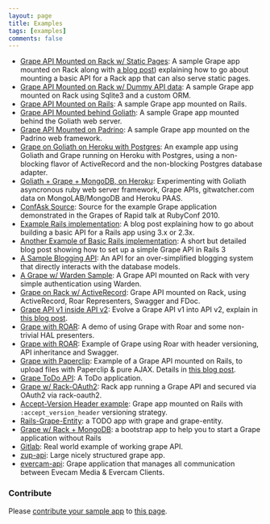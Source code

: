 ```yaml
---
layout: page
title: Examples
tags: [examples]
comments: false
---
```


* [Grape API Mounted on Rack w/ Static Pages](https://github.com/ruby-grape/grape-on-rack): A sample Grape app mounted on Rack along with [a blog post](http://code.dblock.org/grape-api-mounted-on-rack-w-static-pages)) explaining how to go about mounting a basic API for a Rack app that can also serve static pages.
* [Grape API Mounted on Rack w/ Dummy API data](https://github.com/kunovsky/Grape_on_rack_sqlite3): A sample Grape app mounted on Rack using Sqlite3 and a custom ORM.
* [Grape API Mounted on Rails](https://github.com/ruby-grape/grape-on-rails): A sample Grape app mounted on Rails.
* [Grape API Mounted behind Goliath](https://github.com/ruby-grape/grape-on-goliath): A sample Grape app mounted behind the Goliath web server.
* [Grape API Mounted on Padrino](https://github.com/ruby-grape/grape-on-padrino): A sample Grape app mounted on the Padrino web framework.
* [Grape on Goliath on Heroku with Postgres](https://github.com/djones/grape-goliath-example): An example app using Goliath and Grape running on Heroku with Postgres, using a non-blocking flavor of ActiveRecord and the non-blocking Postgres database adapter.
* [Goliath + Grape + MongoDB, on Heroku](https://github.com/lgs/GGM): Experimenting with Goliath asyncronous ruby web server framework, Grape APIs, gitwatcher.com data on MongoLAB/MongoDB and Heroku PAAS.
* [ConfAsk Source](https://github.com/mbleigh/conf_ask): Source for the example Grape application demonstrated in the Grapes of Rapid talk at RubyConf 2010.
* [Example Rails implementation](http://martinciu.com/2011/01/mounting-grape-api-inside-rails-application.html): A blog post explaining how to go about building a basic API for a Rails app using 3.x or 2.3x.
* [Another Example of Basic Rails implementation](http://www.ruby-on-rails-outsourcing.com/2011/07/22/build-a-basic-api-in-a-rails-3-application): A short but detailed blog post showing how to set up a simple Grape API in Rails 3
* [A Sample Blogging API](https://github.com/bloudraak/grape-sample-blog-api): An API for an over-simplified blogging system that directly interacts with the database models.
* [A Grape w/ Warden Sample](https://github.com/dblock/grape_warden): A Grape API mounted on Rack with very simple authentication using Warden.
* [Grape on Rack w/ ActiveRecord](https://github.com/cutalion/grape-api-example): Grape API mounted on Rack, using ActiveRecord, Roar Representers, Swagger and FDoc.
* [Grape API v1 inside API v2](https://github.com/dblock/grape-on-rack-v1-inside-v2): Evolve a Grape API v1 into API v2, explain in [this blog post](http://code.dblock.org/evolving-apis-using-grape-api-versioning).
* [Grape with ROAR](https://github.com/ruby-grape/grape-with-roar): A demo of using Grape with Roar and some non-trivial HAL presenters.
* [Grape with ROAR](https://github.com/CansaSCitySchuffle/grape-roar-example): Example of Grape using Roar with header versioning, API inheritance and Swagger.
* [Grape with Paperclip](https://github.com/omarfouad/rails_api_with_ajax_upload): Example of a Grape API mounted on Rails, to upload files with Paperclip & pure AJAX. Details in [this blog post](http://omarfouad.com/blog/2013/08/18/file-upload-api-with-grape-and-rails).
* [Grape ToDo API](https://github.com/mateuszkosmider/todo-grape-api): A ToDo application.
* [Grape w/ Rack-OAuth2](https://github.com/balauru/grape-oauth2-sample): Rack app running a Grape API and secured via OAuth2 via rack-oauth2.
* [Accept-Version Header example](https://github.com/williamn/notes): Grape app mounted on Rails with `:accept_version_header` versioning strategy.
* [Rails-Grape-Entity](https://github.com/philcallister/rails-grape-entity): a TODO app with grape and grape-entity.
* [Grape w/ Rack + MongoDB](https://github.com/thiagogsr/grape-bootstrap): a bootstrap app to help you to start a Grape application without Rails
* [Gitlab](https://github.com/gitlabhq/gitlabhq): Real world example of working grape API.
* [zup-api](https://github.com/LaFabbrica/zup-api): Large nicely structured grape app.
* [evercam-api](https://github.com/evercam/evercam-api): Grape application that manages all communication between Evecam Media & Evercam Clients.

### Contribute

Please [contribute your sample app](https://github.com/ruby-grape/ruby-grape.github.io/blob/master/CONTRIBUTING.md) to [this page](https://github.com/ruby-grape/ruby-grape.github.io/blob/master/examples/index.md).
